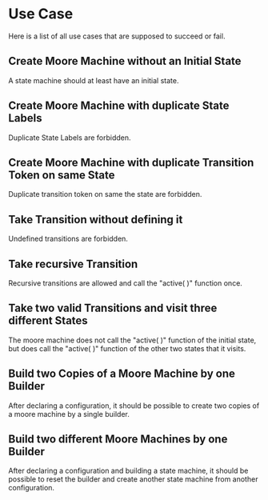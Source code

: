 # Use Case
Here is a list of all use cases that are supposed to succeed or fail.

## Create Moore Machine without an Initial State
A state machine should at least have an initial state.

## Create Moore Machine with duplicate State Labels
Duplicate State Labels are forbidden.

## Create Moore Machine with duplicate Transition Token on same State
Duplicate transition token on same the state are forbidden.

## Take Transition without defining it
Undefined transitions are forbidden.

## Take recursive Transition
Recursive transitions are allowed and call the "active( )" function once.

## Take two valid Transitions and visit three different States
The moore machine does not call the "active( )" function of the initial state, but does call the "active( )" function of the other two states that it visits.

## Build two Copies of a Moore Machine by one Builder
After declaring a configuration, it should be possible to create two copies of a moore machine by a single builder.

## Build two different Moore Machines by one Builder
After declaring a configuration and building a state machine, it should be possible to reset the builder and create another state machine from another configuration.